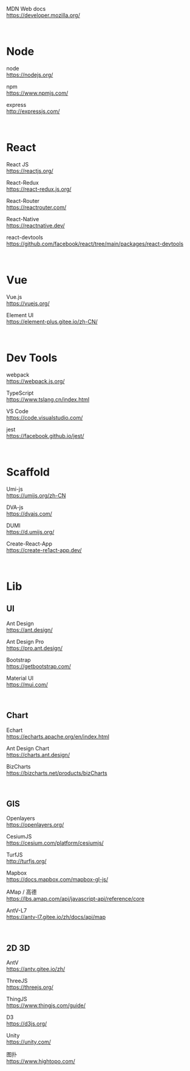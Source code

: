 
MDN Web docs  
https://developer.mozilla.org/


<br>  

# Node  

node   
https://nodejs.org/  


npm   
https://www.npmjs.com/  


express  
http://expressjs.com/



<br>  

# React   
React JS   
https://reactjs.org/  


React-Redux  
https://react-redux.js.org/  


React-Router  
https://reactrouter.com/  


React-Native  
https://reactnative.dev/  
 

react-devtools  
https://github.com/facebook/react/tree/main/packages/react-devtools


<br>  

# Vue  
Vue.js  
https://vuejs.org/  

Element UI  
https://element-plus.gitee.io/zh-CN/  



<br>  

# Dev Tools
webpack  
https://webpack.js.org/   



TypeScript  
https://www.tslang.cn/index.html  



VS Code  
https://code.visualstudio.com/



jest  
https://facebook.github.io/jest/

<br>  



# Scaffold  
Umi-js  
https://umijs.org/zh-CN

DVA-js  
https://dvajs.com/

DUMI  
https://d.umijs.org/  


Create-React-App  
https://create-re1act-app.dev/   



<br>  

# Lib  

## UI 
Ant Design  
https://ant.design/

Ant Design Pro  
https://pro.ant.design/


Bootstrap  
https://getbootstrap.com/


Material UI  
https://mui.com/

<br>  



## Chart  
Echart  
https://echarts.apache.org/en/index.html


Ant Design Chart  
https://charts.ant.design/  


BizCharts  
https://bizcharts.net/products/bizCharts  

<br>  


## GIS
Openlayers  
https://openlayers.org/  

CesiumJS  
https://cesium.com/platform/cesiumjs/  


TurfJS   
http://turfjs.org/  
 
Mapbox  
https://docs.mapbox.com/mapbox-gl-js/


AMap / 高德  
https://lbs.amap.com/api/javascript-api/reference/core


AntV-L7  
https://antv-l7.gitee.io/zh/docs/api/map  



<br>  

## 2D 3D  

AntV  
https://antv.gitee.io/zh/

ThreeJS  
https://threejs.org/   

ThingJS  
https://www.thingjs.com/guide/  


D3  
https://d3js.org/   


Unity  
https://unity.com/  


图扑  
https://www.hightopo.com/


 
